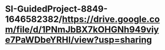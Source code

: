 # SI-GuidedProject-8849-1646582382/https://drive.google.com/file/d/1PNmJbBX7kOHGNh949viye7PaWDbeYRHI/view?usp=sharing
